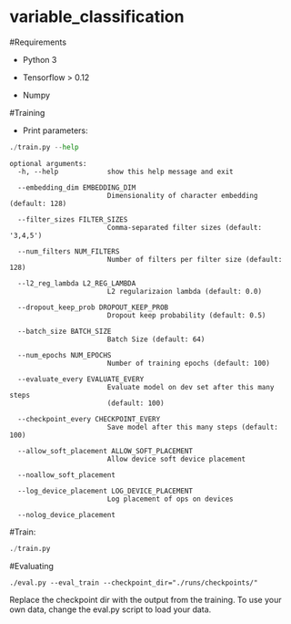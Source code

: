 # variable_classification

#Requirements


* Python 3

* Tensorflow > 0.12

* Numpy


#Training


* Print parameters:

```Python
./train.py --help
```
```
optional arguments:
  -h, --help            show this help message and exit
  
  --embedding_dim EMBEDDING_DIM
                        Dimensionality of character embedding (default: 128)
						
  --filter_sizes FILTER_SIZES
                        Comma-separated filter sizes (default: '3,4,5')
						
  --num_filters NUM_FILTERS
                        Number of filters per filter size (default: 128)
						
  --l2_reg_lambda L2_REG_LAMBDA
                        L2 regularizaion lambda (default: 0.0)
						
  --dropout_keep_prob DROPOUT_KEEP_PROB
                        Dropout keep probability (default: 0.5)
						
  --batch_size BATCH_SIZE
                        Batch Size (default: 64)
						
  --num_epochs NUM_EPOCHS
                        Number of training epochs (default: 100)
						
  --evaluate_every EVALUATE_EVERY
                        Evaluate model on dev set after this many steps
                        (default: 100)
						
  --checkpoint_every CHECKPOINT_EVERY
                        Save model after this many steps (default: 100)
						
  --allow_soft_placement ALLOW_SOFT_PLACEMENT
                        Allow device soft device placement
						
  --noallow_soft_placement
  
  --log_device_placement LOG_DEVICE_PLACEMENT
                        Log placement of ops on devices
						
  --nolog_device_placement
  ```

#Train:

```Python
./train.py
```
#Evaluating

```
./eval.py --eval_train --checkpoint_dir="./runs/checkpoints/"
```
		
Replace the checkpoint dir with the output from the training. To use your own data, change the eval.py script to load your data.
